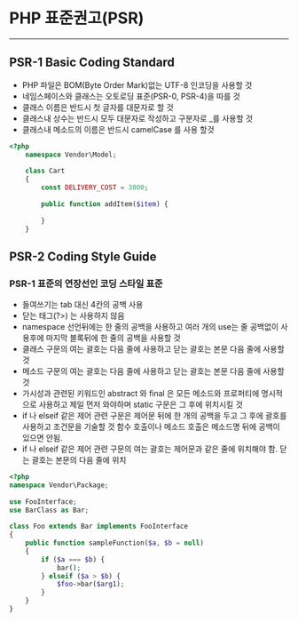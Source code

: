 # PHP 표준권고(PSR)

*** 
## PSR-1 Basic Coding Standard
* PHP 파일은 BOM(Byte Order Mark)없는 UTF-8 인코딩을 사용할 것
* 네임스페이스와 클래스는 오토로딩 표준(PSR-0, PSR-4)을 따를 것
* 클래스 이름은 반드시 첫 글자를 대문자로 할 것
* 클래스내 상수는 반드시 모두 대문자로 작성하고 구분자로 _를 사용할 것
* 클래스내 메소드의 이름은 반드시 camelCase 를 사용 할것

```php
<?php
    namespace Vendor\Model;
    
    class Cart 
    {
        const DELIVERY_COST = 3000;
        
        public function addItem($item) {
    
        }   
    }

```

## PSR-2 Coding Style Guide
### PSR-1 표준의 연장선인 코딩 스타일 표준
* 들여쓰기는 tab 대신 4칸의 공백 사용
* 닫는 태그(?>) 는 사용하지 않음
* namespace 선언뒤에는 한 줄의 공백을 사용하고 여러 개의 use는 줄 공백없이 사용후에 마지막 블록뒤에 한 줄의 공백을 사용할 것
* 클래스 구문의 여는 괄호는 다음 줄에 사용하고 닫는 괄호는 본문 다음 줄에 사용할 것
* 메소드 구문의 여는 괄호는 다음 줄에 사용하고 닫는 괄호는 본문 다음 줄에 사용할 것
* 가시성과 관련된 키워드인 abstract 와 final 은 모든 메소드와 프로퍼티에 명시적으로 사용하고 제일 먼저 와야하며 static 구문은 그 후에 위치시킬 것
* if 나 elseif 같은 제어 관련 구문은 제어문 뒤에 한 개의 공백을 두고 그 후에 괄호를 사용하고 조건문을 기술할 것 함수 호출이나 메소드 호출은 메소드명 뒤에 공백이 있으면 안됨.
* if 나 elseif 같은 제어 관련 구문의 여는 괄호는 제어문과 같은 줄에 위치해야 함. 닫는 괄호는 본문의 다음 줄에 위치

```php
<?php
namespace Vendor\Package;
 
use FooInterface;
use BarClass as Bar;
 
class Foo extends Bar implements FooInterface
{
    public function sampleFunction($a, $b = null)
    {
        if ($a === $b) {
            bar();
        } elseif ($a > $b) {
            $foo->bar($arg1);
        }
    }
}
```